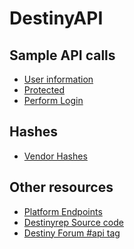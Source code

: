 DestinyAPI
==========

## Sample API calls

* [User information](http://wiki.destinypublic.com/User-Information)
* [Protected](http://wiki.destinypublic.com/Protected-API-calls)
* [Perform Login](http://wiki.destinypublic.com/Bungie-Cookies)

## Hashes
* [Vendor Hashes](http://wiki.destinypublic.com/Hashes/Vendors)

## Other resources
* [Platform Endpoints](https://github.com/SargoDarya/bungie-platform/blob/develop/endpoints.txt)
* [Destinyrep Source code](https://github.com/pandapaul/destiny)
* [Destiny Forum #api tag](http://www.bungie.com/en/Forum/Topics/0/1/0/api)
